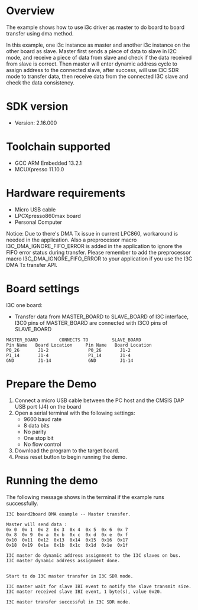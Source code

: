 Overview
========
The example shows how to use i3c driver as master to do board to board transfer using dma method. 

In this example, one i3c instance as master and another i3c instance on the other board as slave.
Master first sends a piece of data to slave in I2C mode, and receive a piece of data from slave
and check if the data received from slave is correct. Then master will enter dynamic address cycle
to assign address to the connected slave, after success, will use I3C SDR mode to transfer data, then
receive data from the connected I3C slave and check the data consistency.

SDK version
===========
- Version: 2.16.000

Toolchain supported
===================
- GCC ARM Embedded  13.2.1
- MCUXpresso  11.10.0

Hardware requirements
=====================
- Micro USB cable
- LPCXpresso860max board
- Personal Computer

Notice:
Due to there's DMA Tx issue in current LPC860, workaround is needed in the application. Also a preprocessor macro I3C_DMA_IGNORE_FIFO_ERROR
is added in the application to ignore the FIFO error status during transfer. Please remember to add the preprocessor macro I3C_DMA_IGNORE_FIFO_ERROR
to your application if you use the I3C DMA Tx transfer API.

Board settings
==============
I3C one board:
  + Transfer data from MASTER_BOARD to SLAVE_BOARD of I3C interface, I3C0 pins of MASTER_BOARD are connected with
    I3C0 pins of SLAVE_BOARD
~~~~~~~~~~~~~~~~~~~~~~~~~~~~~~~~~~~~~~~~~~~~~~~~~~~~~~
MASTER_BOARD        CONNECTS TO         SLAVE_BOARD
Pin Name   Board Location     Pin Name   Board Location
P0_26       J1-2               P0_26       J1-2
P1_14       J1-4               P1_14       J1-4
GND         J1-14              GND         J1-14
~~~~~~~~~~~~~~~~~~~~~~~~~~~~~~~~~~~~~~~~~~~~~~~~~~~~~~

Prepare the Demo
================
1.  Connect a micro USB cable between the PC host and the CMSIS DAP USB port (J4) on the board
2.  Open a serial terminal with the following settings:
    - 9600 baud rate
    - 8 data bits
    - No parity
    - One stop bit
    - No flow control
3.  Download the program to the target board.
4.  Press reset button to begin running the demo.

Running the demo
================
The following message shows in the terminal if the example runs successfully.

~~~~~~~~~~~~~~~~~~~~~~~~~~~~
I3C board2board DMA example -- Master transfer.

Master will send data :
0x 0  0x 1  0x 2  0x 3  0x 4  0x 5  0x 6  0x 7  
0x 8  0x 9  0x a  0x b  0x c  0x d  0x e  0x f  
0x10  0x11  0x12  0x13  0x14  0x15  0x16  0x17  
0x18  0x19  0x1a  0x1b  0x1c  0x1d  0x1e  0x1f  

I3C master do dynamic address assignment to the I3C slaves on bus.
I3C master dynamic address assignment done.


Start to do I3C master transfer in I3C SDR mode.

I3C master wait for slave IBI event to notify the slave transmit size.
I3C master received slave IBI event, 1 byte(s), value 0x20.

I3C master transfer successful in I3C SDR mode.
~~~~~~~~~~~~~~~~~~~~~~~~~~~~
